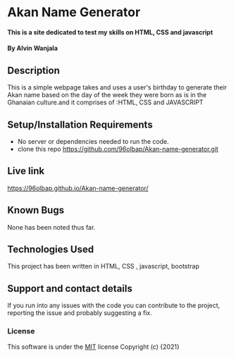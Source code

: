 # Akan Name Generator
#### This is a site dedicated to test my skills on HTML, CSS and javascript
#### By **Alvin Wanjala**
## Description
This is a simple webpage takes and uses a user's birthday to generate their Akan name based on the day of the week they were born as is in the Ghanaian culture.and it comprises of :HTML, CSS and JAVASCRIPT
## Setup/Installation Requirements
* No server or dependencies needed to run the code.
* clone this repo https://github.com/96olbap/Akan-name-generator.git
## Live link
https://96olbap.github.io/Akan-name-generator/
## Known Bugs
None has been noted thus far.
## Technologies Used
This project has been written in HTML, CSS , javascript, bootstrap
## Support and contact details
If you run into any issues with the code you can contribute to the project, reporting the issue and probably suggesting a fix.
### License
This software is under the [MIT](LICENSE) license
Copyright (c) {2021}
